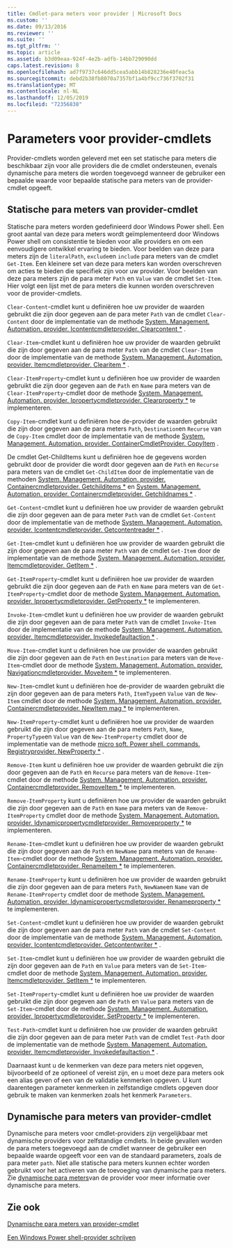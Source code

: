 ```yaml
---
title: Cmdlet-para meters voor provider | Microsoft Docs
ms.custom: ''
ms.date: 09/13/2016
ms.reviewer: ''
ms.suite: ''
ms.tgt_pltfrm: ''
ms.topic: article
ms.assetid: b3d09eaa-924f-4e2b-adfb-14bb729090dd
caps.latest.revision: 8
ms.openlocfilehash: ad7f9737c646dd5cea5abb14b828236e40feac5a
ms.sourcegitcommit: debd2b38fb8070a7357bf1a4bf9cc736f3702f31
ms.translationtype: MT
ms.contentlocale: nl-NL
ms.lasthandoff: 12/05/2019
ms.locfileid: "72356838"
---
```

# <a name="provider-cmdlet-parameters"></a>Parameters voor provider-cmdlets

Provider-cmdlets worden geleverd met een set statische para meters die beschikbaar zijn voor alle providers die de cmdlet ondersteunen, evenals dynamische para meters die worden toegevoegd wanneer de gebruiker een bepaalde waarde voor bepaalde statische para meters van de provider-cmdlet opgeeft.

## <a name="provider-cmdlet-static-parameters"></a>Statische para meters van provider-cmdlet

Statische para meters worden gedefinieerd door Windows Power shell. Een groot aantal van deze para meters wordt geïmplementeerd door Windows Power shell om consistentie te bieden voor alle providers en om een eenvoudigere ontwikkel ervaring te bieden. Voor beelden van deze para meters zijn de `literalPath`, `exclude`en `include` para meters van de cmdlet `Get-Item`. Een kleinere set van deze para meters kan worden overschreven om acties te bieden die specifiek zijn voor uw provider. Voor beelden van deze para meters zijn de para meter `Path` en `Value` van de cmdlet `Set-Item`. Hier volgt een lijst met de para meters die kunnen worden overschreven voor de provider-cmdlets.

`Clear-Content`-cmdlet kunt u definiëren hoe uw provider de waarden gebruikt die zijn door gegeven aan de para meter `Path` van de cmdlet `Clear-Content` door de implementatie van de methode [System. Management. Automation. provider. Icontentcmdletprovider. Clearcontent *](/dotnet/api/System.Management.Automation.Provider.IContentCmdletProvider.ClearContent) .

`Clear-Item`-cmdlet kunt u definiëren hoe uw provider de waarden gebruikt die zijn door gegeven aan de para meter `Path` van de cmdlet `Clear-Item` door de implementatie van de methode [System. Management. Automation. provider. Itemcmdletprovider. Clearitem *](/dotnet/api/System.Management.Automation.Provider.ItemCmdletProvider.ClearItem) .

`Clear-ItemProperty`-cmdlet kunt u definiëren hoe uw provider de waarden gebruikt die zijn door gegeven aan de `Path` en `Name` para meters van de `Clear-ItemProperty`-cmdlet door de methode [System. Management. Automation. provider. Ipropertycmdletprovider. Clearproperty *](/dotnet/api/System.Management.Automation.Provider.IPropertyCmdletProvider.ClearProperty) te implementeren.

`Copy-Item`-cmdlet kunt u definiëren hoe de-provider de waarden gebruikt die zijn door gegeven aan de para meters `Path`, `Destination`en `Recurse` van de `Copy-Item` cmdlet door de implementatie van de methode [System. Management. Automation. provider. ContainerCmdletProvider. CopyItem](/dotnet/api/System.Management.Automation.Provider.ContainerCmdletProvider.CopyItem) .

De cmdlet Get-ChildItems kunt u definiëren hoe de gegevens worden gebruikt door de provider die wordt door gegeven aan de `Path` en `Recurse` para meters van de cmdlet `Get-ChildItem` door de implementatie van de methoden [System. Management. Automation. provider. Containercmdletprovider. Getchilditems *](/dotnet/api/System.Management.Automation.Provider.ContainerCmdletProvider.GetChildItems) en [System. Management. Automation. provider. Containercmdletprovider. Getchildnames *](/dotnet/api/System.Management.Automation.Provider.ContainerCmdletProvider.GetChildNames) .

`Get-Content`-cmdlet kunt u definiëren hoe uw provider de waarden gebruikt die zijn door gegeven aan de para meter `Path` van de cmdlet `Get-Content` door de implementatie van de methode [System. Management. Automation. provider. Icontentcmdletprovider. Getcontentreader *](/dotnet/api/System.Management.Automation.Provider.IContentCmdletProvider.GetContentReader) .

`Get-Item`-cmdlet kunt u definiëren hoe uw provider de waarden gebruikt die zijn door gegeven aan de para meter `Path` van de cmdlet `Get-Item` door de implementatie van de methode [System. Management. Automation. provider. Itemcmdletprovider. GetItem *](/dotnet/api/System.Management.Automation.Provider.ItemCmdletProvider.GetItem) .

`Get-ItemProperty`-cmdlet kunt u definiëren hoe uw provider de waarden gebruikt die zijn door gegeven aan de `Path` en `Name` para meters van de `Get-ItemProperty`-cmdlet door de methode [System. Management. Automation. provider. Ipropertycmdletprovider. GetProperty *](/dotnet/api/System.Management.Automation.Provider.IPropertyCmdletProvider.GetProperty) te implementeren.

`Invoke-Item`-cmdlet kunt u definiëren hoe uw provider de waarden gebruikt die zijn door gegeven aan de para meter `Path` van de cmdlet `Invoke-Item` door de implementatie van de methode [System. Management. Automation. provider. Itemcmdletprovider. Invokedefaultaction *](/dotnet/api/System.Management.Automation.Provider.ItemCmdletProvider.InvokeDefaultAction) .

`Move-Item`-cmdlet kunt u definiëren hoe uw provider de waarden gebruikt die zijn door gegeven aan de `Path` en `Destination` para meters van de `Move-Item`-cmdlet door de methode [System. Management. Automation. provider. Navigationcmdletprovider. Moveitem *](/dotnet/api/System.Management.Automation.Provider.NavigationCmdletProvider.MoveItem) te implementeren.

`New-Item`-cmdlet kunt u definiëren hoe de-provider de waarden gebruikt die zijn door gegeven aan de para meters `Path`, `ItemType`en `Value` van de `New-Item` cmdlet door de methode [System. Management. Automation. provider. Containercmdletprovider. NewItem mag *](/dotnet/api/System.Management.Automation.Provider.ContainerCmdletProvider.NewItem) te implementeren.

`New-ItemProperty`-cmdlet kunt u definiëren hoe uw provider de waarden gebruikt die zijn door gegeven aan de para meters `Path`, `Name`, `PropertyType`en `Value` van de `New-ItemProperty` cmdlet door de implementatie van de methode [micro soft. Power shell. commands. Registryprovider. NewProperty *](/dotnet/api/Microsoft.PowerShell.Commands.RegistryProvider.NewProperty) .

`Remove-Item` kunt u definiëren hoe uw provider de waarden gebruikt die zijn door gegeven aan de `Path` en `Recurse` para meters van de `Remove-Item`-cmdlet door de methode [System. Management. Automation. provider. Containercmdletprovider. RemoveItem *](/dotnet/api/System.Management.Automation.Provider.ContainerCmdletProvider.RemoveItem) te implementeren.

`Remove-ItemProperty` kunt u definiëren hoe uw provider de waarden gebruikt die zijn door gegeven aan de `Path` en `Name` para meters van de `Remove-ItemProperty` cmdlet door de methode [System. Management. Automation. provider. Idynamicpropertycmdletprovider. Removeproperty *](/dotnet/api/System.Management.Automation.Provider.IDynamicPropertyCmdletProvider.RemoveProperty) te implementeren.

`Rename-Item`-cmdlet kunt u definiëren hoe uw provider de waarden gebruikt die zijn door gegeven aan de `Path` en `NewName` para meters van de `Rename-Item`-cmdlet door de methode [System. Management. Automation. provider. Containercmdletprovider. Renameitem *](/dotnet/api/System.Management.Automation.Provider.ContainerCmdletProvider.RenameItem) te implementeren.

`Rename-ItemProperty` kunt u definiëren hoe uw provider de waarden gebruikt die zijn door gegeven aan de para meters `Path`, `NewName`en `Name` van de `Rename-ItemProperty` cmdlet door de methode [System. Management. Automation. provider. Idynamicpropertycmdletprovider. Renameproperty *](/dotnet/api/System.Management.Automation.Provider.IDynamicPropertyCmdletProvider.RenameProperty) te implementeren.

`Set-Content`-cmdlet kunt u definiëren hoe uw provider de waarden gebruikt die zijn door gegeven aan de para meter `Path` van de cmdlet `Set-Content` door de implementatie van de methode [System. Management. Automation. provider. Icontentcmdletprovider. Getcontentwriter *](/dotnet/api/System.Management.Automation.Provider.IContentCmdletProvider.GetContentWriter) .

`Set-Item`-cmdlet kunt u definiëren hoe uw provider de waarden gebruikt die zijn door gegeven aan de `Path` en `Value` para meters van de `Set-Item`-cmdlet door de methode [System. Management. Automation. provider. Itemcmdletprovider. SetItem *](/dotnet/api/System.Management.Automation.Provider.ItemCmdletProvider.SetItem) te implementeren.

`Set-ItemProperty`-cmdlet kunt u definiëren hoe uw provider de waarden gebruikt die zijn door gegeven aan de `Path` en `Value` para meters van de `Set-Item`-cmdlet door de methode [System. Management. Automation. provider. Ipropertycmdletprovider. SetProperty *](/dotnet/api/System.Management.Automation.Provider.IPropertyCmdletProvider.SetProperty) te implementeren.

`Test-Path`-cmdlet kunt u definiëren hoe uw provider de waarden gebruikt die zijn door gegeven aan de para meter `Path` van de cmdlet `Test-Path` door de implementatie van de methode [System. Management. Automation. provider. Itemcmdletprovider. Invokedefaultaction *](/dotnet/api/System.Management.Automation.Provider.ItemCmdletProvider.InvokeDefaultAction) .

Daarnaast kunt u de kenmerken van deze para meters niet opgeven, bijvoorbeeld of ze optioneel of vereist zijn, en u moet deze para meters ook een alias geven of een van de validatie kenmerken opgeven. U kunt daarentegen parameter kenmerken in zelfstandige cmdlets opgeven door gebruik te maken van kenmerken zoals het kenmerk `Parameters`.

## <a name="provider-cmdlet-dynamic-parameters"></a>Dynamische para meters van provider-cmdlet

Dynamische para meters voor cmdlet-providers zijn vergelijkbaar met dynamische providers voor zelfstandige cmdlets. In beide gevallen worden de para meters toegevoegd aan de cmdlet wanneer de gebruiker een bepaalde waarde opgeeft voor een van de standaard parameters, zoals de para meter `path`. Niet alle statische para meters kunnen echter worden gebruikt voor het activeren van de toevoeging van dynamische para meters. Zie [dynamische para meters](./provider-cmdlet-dynamic-parameters.md)van de provider voor meer informatie over dynamische para meters.

## <a name="see-also"></a>Zie ook

[Dynamische para meters van provider-cmdlet](./provider-cmdlet-dynamic-parameters.md)

[Een Windows Power shell-provider schrijven](./writing-a-windows-powershell-provider.md)